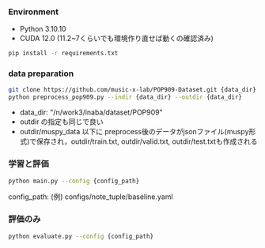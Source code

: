 ### Environment
- Python 3.10.10
- CUDA 12.0 (11.2~7くらいでも環境作り直せば動くの確認済み)
```bash
pip install -r requirements.txt
```

### data preparation
```bash
git clone https://github.com/music-x-lab/POP909-Dataset.git {data_dir}
python preprocess_pop909.py --indir {data_dir} --outdir {data_dir}
```
- data_dir: "/n/work3/inaba/dataset/POP909"
- outdir の指定も同じで良い
- outdir/muspy_data 以下に preprocess後のデータがjsonファイル(muspy形式)で保存され，outdir/train.txt, outdir/valid.txt, outdir/test.txtも作成される

### 学習と評価
```bash
python main.py --config {config_path}
```
config_path: (例) configs/note_tuple/baseline.yaml

### 評価のみ
```bash
python evaluate.py --config {config_path}
```


